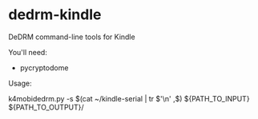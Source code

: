 # dedrm-kindle
DeDRM command-line tools for Kindle

You'll need:

* pycryptodome

Usage:

k4mobidedrm.py -s $(cat ~/kindle-serial | tr $'\n' ,$) ${PATH_TO_INPUT} ${PATH_TO_OUTPUT}/
